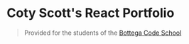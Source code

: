 # Coty Scott's React Portfolio

> Provided for the students of the [Bottega Code School](https://bottega.tech/)
